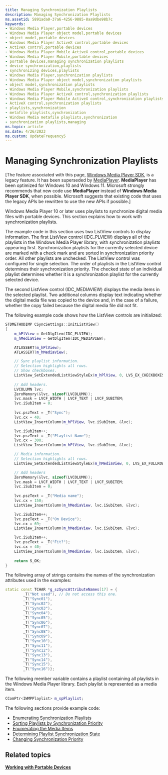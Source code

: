 ```yaml
---
title: Managing Synchronization Playlists
description: Managing Synchronization Playlists
ms.assetid: 5891ada0-37a6-4256-9885-8aa9dbe98b7c
keywords:
- Windows Media Player,portable devices
- Windows Media Player object model,portable devices
- object model,portable devices
- Windows Media Player ActiveX control,portable devices
- ActiveX control,portable devices
- Windows Media Player Mobile ActiveX control,portable devices
- Windows Media Player Mobile,portable devices
- portable devices,managing synchronization playlists
- device synchronization,playlists
- synchronizing devices,playlists
- Windows Media Player,synchronization playlists
- Windows Media Player object model,synchronization playlists
- object model,synchronization playlists
- Windows Media Player Mobile,synchronization playlists
- Windows Media Player ActiveX control,synchronization playlists
- Windows Media Player Mobile ActiveX control,synchronization playlists
- ActiveX control,synchronization playlists
- playlists,synchronization
- metafile playlists,synchronization
- Windows Media metafile playlists,synchronization
- synchronization playlists,managing
ms.topic: article
ms.date: 4/26/2023
ms.custom: UpdateFrequency5
---
```


# Managing Synchronization Playlists

\[The feature associated with this page, [Windows Media Player SDK](/windows/win32/wmp/windows-media-player-sdk), is a legacy feature. It has been superseded by [MediaPlayer](/uwp/api/Windows.Media.Playback.MediaPlayer). **MediaPlayer** has been optimized for Windows 10 and Windows 11. Microsoft strongly recommends that new code use **MediaPlayer** instead of **Windows Media Player SDK**, when possible. Microsoft suggests that existing code that uses the legacy APIs be rewritten to use the new APIs if possible.\]

Windows Media Player 10 or later uses playlists to synchronize digital media files with portable devices. This section explains how to work with synchronization playlists.

The example code in this section uses two ListView controls to display information. The first ListView control (IDC\_PLVIEW) displays all of the playlists in the Windows Media Player library, with synchronization playlists appearing first. Synchronization playlists for the currently selected device are marked with a check mark and are sorted in synchronization priority order. All other playlists are unchecked. The ListView control was configured for single selection. The order of playlists in the ListView control determines their synchronization priority. The checked state of an individual playlist determines whether it is a synchronization playlist for the currently selected device.

The second ListView control (IDC\_MEDIAVIEW) displays the media items in the selected playlist. Two additional columns display text indicating whether the digital media file was copied to the device and, in the case of a failure, whether the copy failed because the digital media file did not fit.

The following example code shows how the ListView controls are initialized:


```C++
STDMETHODIMP CSyncSettings::InitListView()
{
    m_hPlView = GetDlgItem(IDC_PLVIEW);
    m_hMediaView = GetDlgItem(IDC_MEDIAVIEW); 

    ATLASSERT(m_hPlView);
    ATLASSERT(m_hMediaView);

    // Sync playlist information.
    // Selection highlights all rows.
    // Show checkboxes.
    ListView_SetExtendedListViewStyleEx(m_hPlView, 0, LVS_EX_CHECKBOXES | LVS_EX_FULLROWSELECT);
   
    // Add headers.
    LVCOLUMN lvc;
    ZeroMemory(&lvc, sizeof(LVCOLUMN));
    lvc.mask = LVCF_WIDTH | LVCF_TEXT | LVCF_SUBITEM; 
    lvc.iSubItem = 0;
    
    lvc.pszText = _T("Sync");
    lvc.cx = 40;
    ListView_InsertColumn(m_hPlView, lvc.iSubItem, &lvc);

    lvc.iSubItem++;
    lvc.pszText = _T("Playlist Name");
    lvc.cx = 300;
    ListView_InsertColumn(m_hPlView, lvc.iSubItem, &lvc); 

    // Media information.
    // Selection highlights all rows.
    ListView_SetExtendedListViewStyleEx(m_hMediaView, 0, LVS_EX_FULLROWSELECT);

    // Add headers
    ZeroMemory(&lvc, sizeof(LVCOLUMN));
    lvc.mask = LVCF_WIDTH | LVCF_TEXT | LVCF_SUBITEM; 
    lvc.iSubItem = 0;
    
    lvc.pszText = _T("Media name");
    lvc.cx = 150;
    ListView_InsertColumn(m_hMediaView, lvc.iSubItem, &lvc);

    lvc.iSubItem++;
    lvc.pszText = _T("On Device");
    lvc.cx = 69;
    ListView_InsertColumn(m_hMediaView, lvc.iSubItem, &lvc);  

    lvc.iSubItem++;
    lvc.pszText = _T("Fit?");
    lvc.cx = 40;
    ListView_InsertColumn(m_hMediaView, lvc.iSubItem, &lvc);  
   
    return S_OK;
}
```



The following array of strings contains the names of the synchronization attributes used in the examples:


```C++
static const TCHAR *g_szSyncAttributeNames[17] = {
        _T("Not used"), // Do not access this one.
        _T("Sync01"),
        _T("Sync02"),
        _T("Sync03"),
        _T("Sync04"),
        _T("Sync05"),
        _T("Sync06"),
        _T("Sync07"),
        _T("Sync08"),
        _T("Sync09"),
        _T("Sync10"),
        _T("Sync11"),
        _T("Sync12"),
        _T("Sync13"),
        _T("Sync14"),
        _T("Sync15"),
        _T("Sync16")};
```



The following member variable contains a playlist containing all playlists in the Windows Media Player library. Each playlist is represented as a media item.


```C++
CComPtr<IWMPPlaylist> m_spPlaylist;
```



The following sections provide example code:

-   [Enumerating Synchronization Playlists](enumerating-synchronization-playlists.md)
-   [Sorting Playlists by Synchronization Priority](sorting-playlists-by-synchronization-priority.md)
-   [Enumerating the Media Items](enumerating-the-media-items.md)
-   [Determining Playlist Synchronization State](determining-playlist-synchronization-state.md)
-   [Changing Synchronization Priority](changing-synchronization-priority.md)

## Related topics

<dl> <dt>

[**Working with Portable Devices**](working-with-portable-devices.md)
</dt> </dl>

 

 




